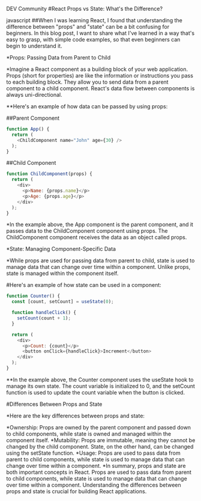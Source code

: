 DEV Community
#React Props vs State: What's the Difference?

javascript
##When I was learning React, I found that understanding the difference between "props" and "state" can be a bit confusing for beginners. In this blog post, I want to share what I've learned in a way that's easy to grasp, with simple code examples, so that even beginners can begin to understand it.

*Props: Passing Data from Parent to Child

*Imagine a React component as a building block of your web application. Props (short for properties) are like the information or instructions you pass to each building block. They allow you to send data from a parent component to a child component. React's data flow between components is always uni-directional.

**Here's an example of how data can be passed by using props:

##Parent Component
```js
function App() {
  return (
    <ChildComponent name="John" age={30} />
  );
}
```

##Child Component
```js
function ChildComponent(props) {
  return (
    <div>
      <p>Name: {props.name}</p>
      <p>Age: {props.age}</p>
    </div>
  );
}
```
*In the example above, the App component is the parent component, and it passes data to the ChildComponent component using props. The ChildComponent component receives the data as an object called props.

*State: Managing Component-Specific Data

*While props are used for passing data from parent to child, state is used to manage data that can change over time within a component. Unlike props, state is managed within the component itself.

#Here's an example of how state can be used in a component:
```js
function Counter() {
  const [count, setCount] = useState(0);

  function handleClick() {
    setCount(count + 1);
  }

  return (
    <div>
      <p>Count: {count}</p>
      <button onClick={handleClick}>Increment</button>
    </div>
  );
}
```
**In the example above, the Counter component uses the useState hook to manage its own state. The count variable is initialized to 0, and the setCount function is used to update the count variable when the button is clicked.

#Differences Between Props and State

*Here are the key differences between props and state:

*Ownership: Props are owned by the parent component and passed down to child components, while state is owned and managed within the component itself.
*Mutability: Props are immutable, meaning they cannot be changed by the child component. State, on the other hand, can be changed using the setState function.
*Usage: Props are used to pass data from parent to child components, while state is used to manage data that can change over time within a component.
*In summary, props and state are both important concepts in React. Props are used to pass data from parent to child components, while state is used to manage data that can change over time within a component. Understanding the differences between props and state is crucial for building React applications.
